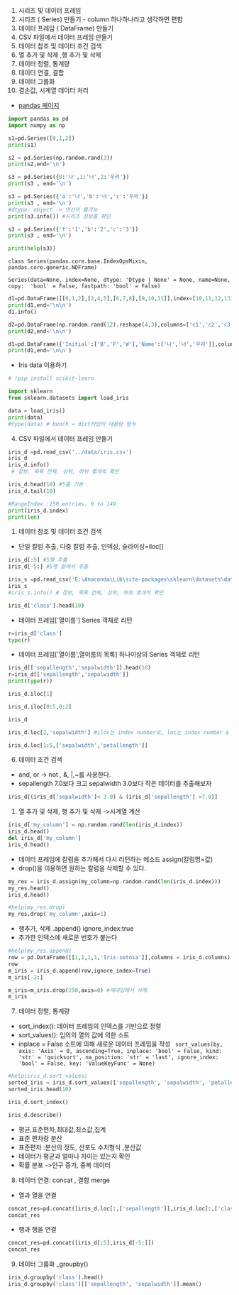 1. 시리즈 및 데이터 프레임
2. 시리즈 ( Series) 만들기 - column 하나하나라고 생각하면 편함
3. 데이터 프레임 ( DataFrame) 만들기
4. CSV 파일에서 데이터 프레임 만들기
5. 데이터 참조 및 데이터 조건 검색
6. 열 추가 및 삭제 ,행 추가 및 삭제
7. 데이터 정렬,  통계량
8. 데이터 연결, 결합
9. 데이터 그룹화
10. 결손값, 시계열 데이터 처리
 - [pandas 페이지](https://pandas.pydata.org/)

```python
import pandas as pd
import numpy as np 

s1=pd.Series([0,1,2])
print(s1)

s2 = pd.Series(np.random.rand(3))
print(s2,end='\n')

s3 = pd.Series({0:'나',1:'너',2:'우리'})
print(s3 , end='\n')

s3 = pd.Series({'a':'나','b':'너','c':'우리'})
print(s3 , end='\n')
#dtype: object -> 연산이 불가능
print(s3.info()) #시리즈 정보를 확인

s3 = pd.Series({'f':'1','b':'2','c':'3'})
print(s3 , end='\n')

print(help(s3))
```
`class Series(pandas.core.base.IndexOpsMixin, pandas.core.generic.NDFrame)`

`Series(data=None, index=None, dtype: 'Dtype | None' = None, name=None, copy: 
'bool' = False, fastpath: 'bool' = False)`

```python
d1=pd.DataFrame([[0,1,2],[3,4,5],[6,7,8],[9,10,11]],index=[10,11,12,13],columns=['c1','c2','c3'])
print(d1,end='\n\n')
d1.info()

d2=pd.DataFrame(np.random.rand(12).reshape(4,3),columns=['c1','c2','c3'])
print(d2,end='\n\n')

d1=pd.DataFrame({'Initial':['B','F','W'],'Name':['나','너','우리']},columns=['Name','a','Initial','Initial','Initial'])
print(d1,end='\n\n')
```
 - Iris data 이용하기
```python 
# !pip install scikit-learn

import sklearn
from sklearn.datasets import load_iris

data = load_iris()
print(data)
#type(data) # bunch = dict타입의 대용량 형식
```
4. CSV 파일에서 데이터 프레임 만들기
```python 
iris_d =pd.read_csv('../data/iris.csv')
iris_d
iris_d.info()
 # 정보, 목록 전체, 상위, 하위 몇개씩 확인

iris_d.head(10) #5줄 기본
iris_d.tail(10)

#RangeIndex :150 entries, 0 to 149
print(iris_d.index)
print(len)


```
1. 데이터 참조 및 데이터 조건 검색
- 단일 칼럼 추출, 다중 칼럼 추출, 인덱싱, 슬라이싱=iloc[]
```python
iris_d[:5] #5행 추출
iris_d[-5:] #5행 끝에서 추출

iris_s =pd.read_csv('E:\Anaconda\Lib\site-packages\sklearn\datasets\data\iris.csv')
iris_s
#iris_s.info() # 정보, 목록 전체, 상위, 하위 몇개씩 확인

iris_d['class'].head(10) 
```

- 데이터 프레임['열이름'] Series 객체로 리턴
```python
r=iris_d['class']
type(r)
```
- 데이터 프레임['열이름',열이름의 목록] 하나이상의 Series 객체로 리턴
```python
iris_d[['sepallength','sepalwidth']].head(10)
r=iris_d[['sepallength','sepalwidth']]
print(type(r))

iris_d.iloc[1]

iris_d.iloc[0:5,0:2]

iris_d

iris_d.loc[2,'sepalwidth'] #iloc는 index number로, loc는 index number & index number

iris_d.loc[1:5,['sepalwidth','petallength']]
```

6. 데이터 조건 검색 
- and, or -> not , &, |,~를 사용한다.
- sepallength 7.0보다 크고 sepalwidth 3.0보다 작은 데이터를 추출해보자
```python
iris_d[(iris_d['sepalwidth']< 3.0) & (iris_d['sepallength'] >7.0)]
```
  1. 열 추가 및 삭제, 행 추가 및 삭제 ->시계열 계산
```python
iris_d['my_column'] = np.random.rand(len(iris_d.index))
iris_d.head()
del iris_d['my_column']
iris_d.head()
```
- 데이터 프레임에 칼럼을 추가해서 다시 리턴하는 메소드 assign(칼럼명=값)
- drop()을 이용하면 원하는 칼럼을 삭제할 수 있다.
```python
my_res = iris_d.assign(my_column=np.random.rand(len(iris_d.index)))
my_res.head()
iris_d.head()

#help(my_res.drop)
my_res.drop('my_column',axis=1)
```

- 행추가, 삭제 .append() ignore_index:true 
- 추가한 인덱스에 새로운 번호가 붙는다
```python
#help(my_res.append)
row = pd.DataFrame([[1,1,1,1,'Iris-setosa']],columns = iris_d.columns)
row 
m_iris = iris_d.append(row,ignore_index=True)
m_iris[-2:]

m_iris=m_iris.drop(150,axis=0) #재대입해서 삭제
m_iris
```

7. 데이터 정렬, 통계량
- sort_index(): 데이터 프레임의 인덱스를 기반으로 정렬
- sort_values(): 임의의 열의 값에 의한 소트
- inplace = False 소트에 의해 새로운 데이터 프레임을 작성
`
sort_values(by, axis: 'Axis' = 0, ascending=True, inplace: 'bool' = False, kind: 'str' = 'quicksort', na_position: 'str' = 'last', ignore_index: 'bool' = False, key: 'ValueKeyFunc' = None)`

```python
#help(iris_d.sort_values)
sorted_iris = iris_d.sort_values(['sepallength', 'sepalwidth', 'petallength', 'petalwidth'],ascending=False)
sorted_iris.head(10)

iris_d.sort_index()

iris_d.describe() 
```
- 평균,표준편차,최대값,최소값,집계
- 표준 편차랑 분산
- 표준편차 :분산의 정도, 산포도 수치형식 ,분산값
- 데이터가 평균과 얼마나 차이는 있는지 확인
- 확률 분포 ->인구 증가, 중복 데이터 

8. 데이터 연결: concat , 결합 merge
- 열과 열을 연결 
```python
concat_res=pd.concat([iris_d.loc[:,['sepallength']],iris_d.loc[:,['class']]],axis=1)
concat_res
```
- 행과 행을 연결
```python
concat_res=pd.concat([iris_d[:5],iris_d[-5:]])
concat_res
```

9. 데이터 그룹화 _groupby()
```python
iris_d.groupby('class').head()
iris_d.groupby('class')[['sepallength', 'sepalwidth']].mean()
```